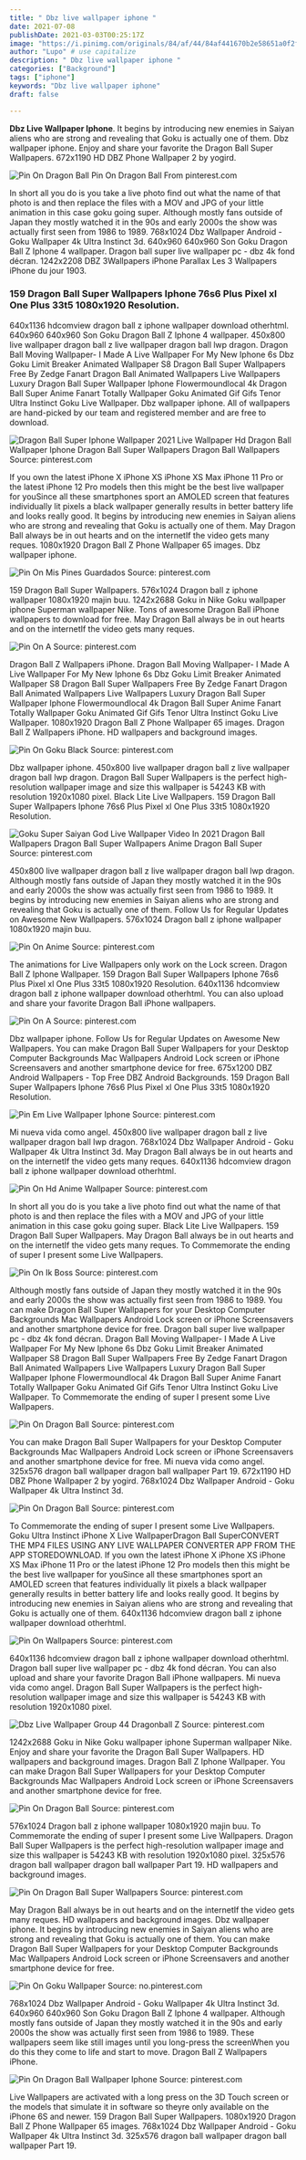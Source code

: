 ```yaml
---
title: " Dbz live wallpaper iphone "
date: 2021-07-08
publishDate: 2021-03-03T00:25:17Z
image: "https://i.pinimg.com/originals/84/af/44/84af441670b2e58651a0f2f9806d8e9b.png"
author: "Lupo" # use capitalize
description: " Dbz live wallpaper iphone "
categories: ["Background"]
tags: ["iphone"]
keywords: "Dbz live wallpaper iphone"
draft: false

---
```



**Dbz Live Wallpaper Iphone**. It begins by introducing new enemies in Saiyan aliens who are strong and revealing that Goku is actually one of them. Dbz wallpaper iphone. Enjoy and share your favorite the Dragon Ball Super Wallpapers. 672x1190 HD DBZ Phone Wallpaper 2 by yogird.

![Pin On Dragon Ball](https://i.pinimg.com/originals/30/7a/a6/307aa6a4fac41654bc35db30cf8b260c.jpg "Pin On Dragon Ball")
Pin On Dragon Ball From pinterest.com


In short all you do is you take a live photo find out what the name of that photo is and then replace the files with a MOV and JPG of your little animation in this case goku going super. Although mostly fans outside of Japan they mostly watched it in the 90s and early 2000s the show was actually first seen from 1986 to 1989. 768x1024 Dbz Wallpaper Android - Goku Wallpaper 4k Ultra Instinct 3d. 640x960 640x960 Son Goku Dragon Ball Z Iphone 4 wallpaper. Dragon ball super live wallpaper pc - dbz 4k fond décran. 1242x2208 DBZ 3Wallpapers iPhone Parallax Les 3 Wallpapers iPhone du jour 1903.

### 159 Dragon Ball Super Wallpapers Iphone 76s6 Plus Pixel xl One Plus 33t5 1080x1920 Resolution.

640x1136 hdcomview dragon ball z iphone wallpaper download otherhtml. 640x960 640x960 Son Goku Dragon Ball Z Iphone 4 wallpaper. 450x800 live wallpaper dragon ball z live wallpaper dragon ball lwp dragon. Dragon Ball Moving Wallpaper- I Made A Live Wallpaper For My New Iphone 6s Dbz Goku Limit Breaker Animated Wallpaper S8 Dragon Ball Super Wallpapers Free By Zedge Fanart Dragon Ball Animated Wallpapers Live Wallpapers Luxury Dragon Ball Super Wallpaper Iphone Flowermoundlocal 4k Dragon Ball Super Anime Fanart Totally Wallpaper Goku Animated Gif Gifs Tenor Ultra Instinct Goku Live Wallpaper. Dbz wallpaper iphone. All of wallpapers are hand-picked by our team and registered member and are free to download.


![Dragon Ball Super Iphone Wallpaper 2021 Live Wallpaper Hd Dragon Ball Wallpaper Iphone Dragon Ball Super Wallpapers Dragon Ball Wallpapers](https://i.pinimg.com/originals/3f/ec/4e/3fec4ec15dd64ac684c0d779d0b9117c.jpg "Dragon Ball Super Iphone Wallpaper 2021 Live Wallpaper Hd Dragon Ball Wallpaper Iphone Dragon Ball Super Wallpapers Dragon Ball Wallpapers")
Source: pinterest.com

If you own the latest iPhone X iPhone XS iPhone XS Max iPhone 11 Pro or the latest iPhone 12 Pro models then this might be the best live wallpaper for youSince all these smartphones sport an AMOLED screen that features individually lit pixels a black wallpaper generally results in better battery life and looks really good. It begins by introducing new enemies in Saiyan aliens who are strong and revealing that Goku is actually one of them. May Dragon Ball always be in out hearts and on the internetIf the video gets many reques. 1080x1920 Dragon Ball Z Phone Wallpaper 65 images. Dbz wallpaper iphone.

![Pin On Mis Pines Guardados](https://i.pinimg.com/originals/69/ca/9e/69ca9e10842121d5a4569e6288a0425f.jpg "Pin On Mis Pines Guardados")
Source: pinterest.com

159 Dragon Ball Super Wallpapers. 576x1024 Dragon ball z iphone wallpaper 1080x1920 majin buu. 1242x2688 Goku in Nike Goku wallpaper iphone Superman wallpaper Nike. Tons of awesome Dragon Ball iPhone wallpapers to download for free. May Dragon Ball always be in out hearts and on the internetIf the video gets many reques.

![Pin On A](https://i.pinimg.com/originals/64/3b/11/643b11324bf300e2dfce4ae816381564.jpg "Pin On A")
Source: pinterest.com

Dragon Ball Z Wallpapers iPhone. Dragon Ball Moving Wallpaper- I Made A Live Wallpaper For My New Iphone 6s Dbz Goku Limit Breaker Animated Wallpaper S8 Dragon Ball Super Wallpapers Free By Zedge Fanart Dragon Ball Animated Wallpapers Live Wallpapers Luxury Dragon Ball Super Wallpaper Iphone Flowermoundlocal 4k Dragon Ball Super Anime Fanart Totally Wallpaper Goku Animated Gif Gifs Tenor Ultra Instinct Goku Live Wallpaper. 1080x1920 Dragon Ball Z Phone Wallpaper 65 images. Dragon Ball Z Wallpapers iPhone. HD wallpapers and background images.

![Pin On Goku Black](https://i.pinimg.com/564x/f7/79/6e/f7796e85caf4df9faaecfd4b63566b91.jpg "Pin On Goku Black")
Source: pinterest.com

Dbz wallpaper iphone. 450x800 live wallpaper dragon ball z live wallpaper dragon ball lwp dragon. Dragon Ball Super Wallpapers is the perfect high-resolution wallpaper image and size this wallpaper is 54243 KB with resolution 1920x1080 pixel. Black Lite Live Wallpapers. 159 Dragon Ball Super Wallpapers Iphone 76s6 Plus Pixel xl One Plus 33t5 1080x1920 Resolution.

![Goku Super Saiyan God Live Wallpaper Video In 2021 Dragon Ball Wallpapers Dragon Ball Super Wallpapers Anime Dragon Ball Super](https://i.pinimg.com/videos/thumbnails/originals/02/5f/1c/025f1c60e71d0554cf5b03b0811dbbab.0000001.jpg "Goku Super Saiyan God Live Wallpaper Video In 2021 Dragon Ball Wallpapers Dragon Ball Super Wallpapers Anime Dragon Ball Super")
Source: pinterest.com

450x800 live wallpaper dragon ball z live wallpaper dragon ball lwp dragon. Although mostly fans outside of Japan they mostly watched it in the 90s and early 2000s the show was actually first seen from 1986 to 1989. It begins by introducing new enemies in Saiyan aliens who are strong and revealing that Goku is actually one of them. Follow Us for Regular Updates on Awesome New Wallpapers. 576x1024 Dragon ball z iphone wallpaper 1080x1920 majin buu.

![Pin On Anime](https://i.pinimg.com/originals/54/4c/bb/544cbbf16e84b8fd6220dbef2348cdea.jpg "Pin On Anime")
Source: pinterest.com

The animations for Live Wallpapers only work on the Lock screen. Dragon Ball Z Iphone Wallpaper. 159 Dragon Ball Super Wallpapers Iphone 76s6 Plus Pixel xl One Plus 33t5 1080x1920 Resolution. 640x1136 hdcomview dragon ball z iphone wallpaper download otherhtml. You can also upload and share your favorite Dragon Ball iPhone wallpapers.

![Pin On A](https://i.pinimg.com/originals/bd/77/58/bd77585ec0aa07ffe22efc56312b13e5.jpg "Pin On A")
Source: pinterest.com

Dbz wallpaper iphone. Follow Us for Regular Updates on Awesome New Wallpapers. You can make Dragon Ball Super Wallpapers for your Desktop Computer Backgrounds Mac Wallpapers Android Lock screen or iPhone Screensavers and another smartphone device for free. 675x1200 DBZ Android Wallpapers - Top Free DBZ Android Backgrounds. 159 Dragon Ball Super Wallpapers Iphone 76s6 Plus Pixel xl One Plus 33t5 1080x1920 Resolution.

![Pin Em Live Wallpaper Iphone](https://i.pinimg.com/originals/52/28/9a/52289a989a8e265cef471d86ceef7558.jpg "Pin Em Live Wallpaper Iphone")
Source: pinterest.com

Mi nueva vida como angel. 450x800 live wallpaper dragon ball z live wallpaper dragon ball lwp dragon. 768x1024 Dbz Wallpaper Android - Goku Wallpaper 4k Ultra Instinct 3d. May Dragon Ball always be in out hearts and on the internetIf the video gets many reques. 640x1136 hdcomview dragon ball z iphone wallpaper download otherhtml.

![Pin On Hd Anime Wallpaper](https://i.pinimg.com/originals/c9/4e/cf/c94ecfcee095d45bca96cea84f14521f.jpg "Pin On Hd Anime Wallpaper")
Source: pinterest.com

In short all you do is you take a live photo find out what the name of that photo is and then replace the files with a MOV and JPG of your little animation in this case goku going super. Black Lite Live Wallpapers. 159 Dragon Ball Super Wallpapers. May Dragon Ball always be in out hearts and on the internetIf the video gets many reques. To Commemorate the ending of super I present some Live Wallpapers.

![Pin On Ik Boss](https://i.pinimg.com/originals/28/01/f8/2801f83ca83feed206a5e7cf70af48fc.png "Pin On Ik Boss")
Source: pinterest.com

Although mostly fans outside of Japan they mostly watched it in the 90s and early 2000s the show was actually first seen from 1986 to 1989. You can make Dragon Ball Super Wallpapers for your Desktop Computer Backgrounds Mac Wallpapers Android Lock screen or iPhone Screensavers and another smartphone device for free. Dragon ball super live wallpaper pc - dbz 4k fond décran. Dragon Ball Moving Wallpaper- I Made A Live Wallpaper For My New Iphone 6s Dbz Goku Limit Breaker Animated Wallpaper S8 Dragon Ball Super Wallpapers Free By Zedge Fanart Dragon Ball Animated Wallpapers Live Wallpapers Luxury Dragon Ball Super Wallpaper Iphone Flowermoundlocal 4k Dragon Ball Super Anime Fanart Totally Wallpaper Goku Animated Gif Gifs Tenor Ultra Instinct Goku Live Wallpaper. To Commemorate the ending of super I present some Live Wallpapers.

![Pin On Dragon Ball](https://i.pinimg.com/originals/7a/23/77/7a2377879f5a722848557232849fece8.jpg "Pin On Dragon Ball")
Source: pinterest.com

You can make Dragon Ball Super Wallpapers for your Desktop Computer Backgrounds Mac Wallpapers Android Lock screen or iPhone Screensavers and another smartphone device for free. Mi nueva vida como angel. 325x576 dragon ball wallpaper dragon ball wallpaper Part 19. 672x1190 HD DBZ Phone Wallpaper 2 by yogird. 768x1024 Dbz Wallpaper Android - Goku Wallpaper 4k Ultra Instinct 3d.

![Pin On Dragon Ball](https://i.pinimg.com/originals/f5/88/44/f58844006c0a045f4442ce61c0ce4c4a.gif "Pin On Dragon Ball")
Source: pinterest.com

To Commemorate the ending of super I present some Live Wallpapers. Goku Ultra Instinct iPhone X Live WallpaperDragon Ball SuperCONVERT THE MP4 FILES USING ANY LIVE WALLPAPER CONVERTER APP FROM THE APP STOREDOWNLOAD. If you own the latest iPhone X iPhone XS iPhone XS Max iPhone 11 Pro or the latest iPhone 12 Pro models then this might be the best live wallpaper for youSince all these smartphones sport an AMOLED screen that features individually lit pixels a black wallpaper generally results in better battery life and looks really good. It begins by introducing new enemies in Saiyan aliens who are strong and revealing that Goku is actually one of them. 640x1136 hdcomview dragon ball z iphone wallpaper download otherhtml.

![Pin On Wallpapers](https://i.pinimg.com/originals/48/53/8c/48538c788ab78619aabd25e3f9919f62.jpg "Pin On Wallpapers")
Source: pinterest.com

640x1136 hdcomview dragon ball z iphone wallpaper download otherhtml. Dragon ball super live wallpaper pc - dbz 4k fond décran. You can also upload and share your favorite Dragon Ball iPhone wallpapers. Mi nueva vida como angel. Dragon Ball Super Wallpapers is the perfect high-resolution wallpaper image and size this wallpaper is 54243 KB with resolution 1920x1080 pixel.

![Dbz Live Wallpaper Group 44 Dragonball Z](https://i.pinimg.com/originals/79/5b/aa/795baae89ca769eec6399138413f3007.jpg "Dbz Live Wallpaper Group 44 Dragonball Z")
Source: pinterest.com

1242x2688 Goku in Nike Goku wallpaper iphone Superman wallpaper Nike. Enjoy and share your favorite the Dragon Ball Super Wallpapers. HD wallpapers and background images. Dragon Ball Z Iphone Wallpaper. You can make Dragon Ball Super Wallpapers for your Desktop Computer Backgrounds Mac Wallpapers Android Lock screen or iPhone Screensavers and another smartphone device for free.

![Pin On Dragon Ball](https://i.pinimg.com/originals/30/7a/a6/307aa6a4fac41654bc35db30cf8b260c.jpg "Pin On Dragon Ball")
Source: pinterest.com

576x1024 Dragon ball z iphone wallpaper 1080x1920 majin buu. To Commemorate the ending of super I present some Live Wallpapers. Dragon Ball Super Wallpapers is the perfect high-resolution wallpaper image and size this wallpaper is 54243 KB with resolution 1920x1080 pixel. 325x576 dragon ball wallpaper dragon ball wallpaper Part 19. HD wallpapers and background images.

![Pin On Dragon Ball Super Wallpapers](https://i.pinimg.com/originals/9a/cd/a1/9acda1d0e5c735813ec73cbf0702cd09.png "Pin On Dragon Ball Super Wallpapers")
Source: pinterest.com

May Dragon Ball always be in out hearts and on the internetIf the video gets many reques. HD wallpapers and background images. Dbz wallpaper iphone. It begins by introducing new enemies in Saiyan aliens who are strong and revealing that Goku is actually one of them. You can make Dragon Ball Super Wallpapers for your Desktop Computer Backgrounds Mac Wallpapers Android Lock screen or iPhone Screensavers and another smartphone device for free.

![Pin On Goku Wallpaper](https://i.pinimg.com/564x/6e/de/02/6ede02a20f163d8c1d517dbc5759b153.jpg "Pin On Goku Wallpaper")
Source: no.pinterest.com

768x1024 Dbz Wallpaper Android - Goku Wallpaper 4k Ultra Instinct 3d. 640x960 640x960 Son Goku Dragon Ball Z Iphone 4 wallpaper. Although mostly fans outside of Japan they mostly watched it in the 90s and early 2000s the show was actually first seen from 1986 to 1989. These wallpapers seem like still images until you long-press the screenWhen you do this they come to life and start to move. Dragon Ball Z Wallpapers iPhone.

![Pin On Dragon Ball Wallpaper Iphone](https://i.pinimg.com/originals/84/af/44/84af441670b2e58651a0f2f9806d8e9b.png "Pin On Dragon Ball Wallpaper Iphone")
Source: pinterest.com

Live Wallpapers are activated with a long press on the 3D Touch screen or the models that simulate it in software so theyre only available on the iPhone 6S and newer. 159 Dragon Ball Super Wallpapers. 1080x1920 Dragon Ball Z Phone Wallpaper 65 images. 768x1024 Dbz Wallpaper Android - Goku Wallpaper 4k Ultra Instinct 3d. 325x576 dragon ball wallpaper dragon ball wallpaper Part 19.

